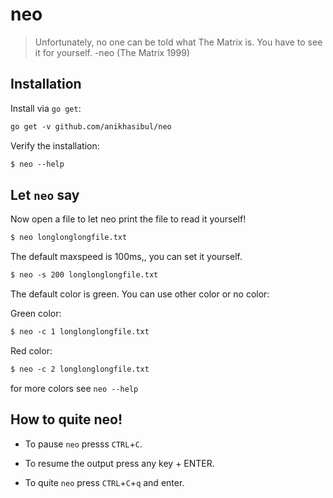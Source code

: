 # neo

> Unfortunately, no one can be told what The Matrix is. You have to see it for yourself. -neo (The Matrix 1999)

## Installation

Install via `go get`:

```txt
go get -v github.com/anikhasibul/neo
```

Verify the installation:

```txt
$ neo --help
```

## Let `neo` say

Now open a file to let neo print the file to read it yourself!

```txt
$ neo longlonglongfile.txt
```

The default maxspeed is 100ms,, you can set it yourself.

```txt
$ neo -s 200 longlonglongfile.txt

```

The default color is green. You can use other color or no color:

Green color:

```txt
$ neo -c 1 longlonglongfile.txt
```

Red color:

```txt
$ neo -c 2 longlonglongfile.txt
```

for more colors see `neo --help`

## How to quite neo!

* To pause `neo` presss `CTRL`+`C`.

* To resume the output press any key + ENTER.

* To quite `neo` press `CTRL`+`C`+`q` and enter.
